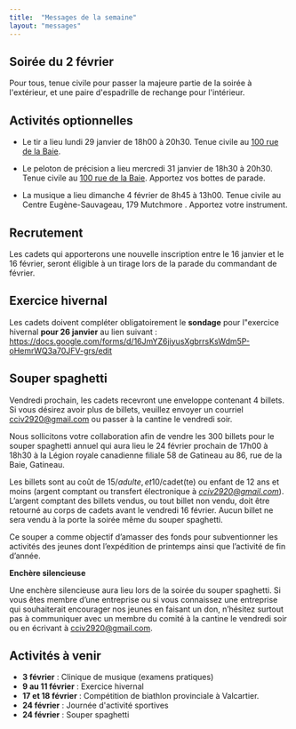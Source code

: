 ```yaml
---
title:  "Messages de la semaine"
layout: "messages"
---
```


## Soirée du 2 février

Pour tous, tenue civile pour passer la majeure partie de la soirée à l'extérieur, et une paire d'espadrille de rechange pour l'intérieur.


## Activités optionnelles

- Le tir a lieu lundi 29 janvier de 18h00 à 20h30. Tenue civile au [100 rue de la Baie](/information/comment-nous-rejoindre/).

- Le peloton de précision a lieu mercredi 31 janvier de 18h30 à 20h30. Tenue civile au [100 rue de la Baie](/information/comment-nous-rejoindre/). Apportez vos bottes de parade. 

- La musique a lieu dimanche 4 février de 8h45 à 13h00. Tenue civile au Centre Eugène-Sauvageau, 179 Mutchmore . Apportez votre instrument. 

## Recrutement

Les cadets qui apporterons une nouvelle inscription entre le 16 janvier et le 16 février, seront éligible à un tirage lors de la parade du commandant de février.

## Exercice hivernal

Les cadets doivent compléter obligatoirement le **sondage** pour l"exercice hivernal **pour 26 janvier** au lien suivant : <https://docs.google.com/forms/d/16JmYZ6jiyusXgbrrsKsWdm5P-oHemrWQ3a70JFV-grs/edit>

## Souper spaghetti

Vendredi prochain, les cadets recevront une enveloppe contenant 4 billets. Si vous désirez avoir plus de billets, veuillez envoyer un courriel <cciv2920@gmail.com> ou passer à la cantine le vendredi soir.

Nous sollicitons votre collaboration afin de vendre les 300 billets pour le souper spaghetti annuel qui aura lieu le 24 février prochain de 17h00 à 18h30 à la Légion royale canadienne filiale 58 de Gatineau au 86, rue de la Baie, Gatineau.

Les billets sont au coût de 15$/adulte, et 10$/cadet(te) ou enfant de 12 ans et moins (argent comptant ou transfert électronique à *cciv2920@gmail.com*). L’argent comptant des billets vendus, ou tout billet non vendu, doit être retourné au corps de cadets avant le vendredi 16 février. Aucun billet ne sera vendu à la porte la soirée même du souper spaghetti.

Ce souper a comme objectif d’amasser des fonds pour subventionner les activités des jeunes dont l’expédition de printemps ainsi que l’activité de fin d’année.

**Enchère silencieuse**

Une enchère silencieuse aura lieu lors de la soirée du souper spaghetti. Si vous êtes membre d’une entreprise ou si vous connaissez une entreprise qui souhaiterait encourager nos jeunes en faisant un don, n’hésitez surtout pas à communiquer avec un membre du comité à la cantine le vendredi soir ou en écrivant à <cciv2920@gmail.com>.

## Activités à venir

- **3 février** : Clinique de musique (examens pratiques) 
- **9 au 11 février** : Exercice hivernal
- **17 et 18 février** : Compétition de biathlon provinciale à Valcartier.
- **24 février** : Journée d'activité sportives
- **24 février** : Souper spaghetti

